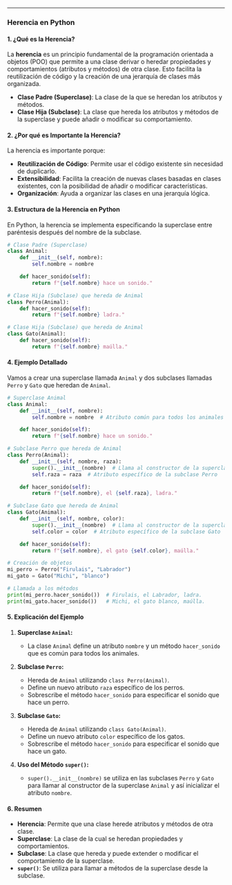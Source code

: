 ___
### **Herencia en Python**

#### **1. ¿Qué es la Herencia?**

La **herencia** es un principio fundamental de la programación orientada a objetos (POO) que permite a una clase derivar o heredar propiedades y comportamientos (atributos y métodos) de otra clase. Esto facilita la reutilización de código y la creación de una jerarquía de clases más organizada.

- **Clase Padre (Superclase)**: La clase de la que se heredan los atributos y métodos.
- **Clase Hija (Subclase)**: La clase que hereda los atributos y métodos de la superclase y puede añadir o modificar su comportamiento.

#### **2. ¿Por qué es Importante la Herencia?**

La herencia es importante porque:
- **Reutilización de Código**: Permite usar el código existente sin necesidad de duplicarlo.
- **Extensibilidad**: Facilita la creación de nuevas clases basadas en clases existentes, con la posibilidad de añadir o modificar características.
- **Organización**: Ayuda a organizar las clases en una jerarquía lógica.

#### **3. Estructura de la Herencia en Python**

En Python, la herencia se implementa especificando la superclase entre paréntesis después del nombre de la subclase.

```python
# Clase Padre (Superclase)
class Animal:
    def __init__(self, nombre):
        self.nombre = nombre

    def hacer_sonido(self):
        return f"{self.nombre} hace un sonido."

# Clase Hija (Subclase) que hereda de Animal
class Perro(Animal):
    def hacer_sonido(self):
        return f"{self.nombre} ladra."

# Clase Hija (Subclase) que hereda de Animal
class Gato(Animal):
    def hacer_sonido(self):
        return f"{self.nombre} maúlla."
```

#### **4. Ejemplo Detallado**

Vamos a crear una superclase llamada `Animal` y dos subclases llamadas `Perro` y `Gato` que heredan de `Animal`.

```python
# Superclase Animal
class Animal:
    def __init__(self, nombre):
        self.nombre = nombre  # Atributo común para todos los animales

    def hacer_sonido(self):
        return f"{self.nombre} hace un sonido."

# Subclase Perro que hereda de Animal
class Perro(Animal):
    def __init__(self, nombre, raza):
        super().__init__(nombre)  # Llama al constructor de la superclase
        self.raza = raza  # Atributo específico de la subclase Perro

    def hacer_sonido(self):
        return f"{self.nombre}, el {self.raza}, ladra."

# Subclase Gato que hereda de Animal
class Gato(Animal):
    def __init__(self, nombre, color):
        super().__init__(nombre)  # Llama al constructor de la superclase
        self.color = color  # Atributo específico de la subclase Gato

    def hacer_sonido(self):
        return f"{self.nombre}, el gato {self.color}, maúlla."

# Creación de objetos
mi_perro = Perro("Firulais", "Labrador")
mi_gato = Gato("Michi", "blanco")

# Llamada a los métodos
print(mi_perro.hacer_sonido())  # Firulais, el Labrador, ladra.
print(mi_gato.hacer_sonido())   # Michi, el gato blanco, maúlla.
```

#### **5. Explicación del Ejemplo**

1. **Superclase `Animal`:**
   - La clase `Animal` define un atributo `nombre` y un método `hacer_sonido` que es común para todos los animales.

2. **Subclase `Perro`:**
   - Hereda de `Animal` utilizando `class Perro(Animal)`.
   - Define un nuevo atributo `raza` específico de los perros.
   - Sobrescribe el método `hacer_sonido` para especificar el sonido que hace un perro.

3. **Subclase `Gato`:**
   - Hereda de `Animal` utilizando `class Gato(Animal)`.
   - Define un nuevo atributo `color` específico de los gatos.
   - Sobrescribe el método `hacer_sonido` para especificar el sonido que hace un gato.

4. **Uso del Método `super()`:**
   - `super().__init__(nombre)` se utiliza en las subclases `Perro` y `Gato` para llamar al constructor de la superclase `Animal` y así inicializar el atributo `nombre`.

#### **6. Resumen**
- **Herencia**: Permite que una clase herede atributos y métodos de otra clase.
- **Superclase**: La clase de la cual se heredan propiedades y comportamientos.
- **Subclase**: La clase que hereda y puede extender o modificar el comportamiento de la superclase.
- **`super()`**: Se utiliza para llamar a métodos de la superclase desde la subclase.
